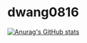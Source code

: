 # dwang0816

[![Anurag's GitHub stats](https://github-readme-stats.vercel.app/api?username=dwang0816)](https://github.com/anuraghazra/github-readme-stats)
